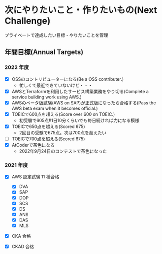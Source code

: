 # 次にやりたいこと・作りたいもの(Next Challenge)

プライベートで達成したい目標・やりたいことを管理

## 年間目標(Annual Targets)

### 2022 年度

- [x] OSSのコントリビューターになる(Be a OSS contributer.)
  - 忙しくて最近できていないけど・・・
- [x] AWSとTerraformを利用したサービス構築業務をやり切る(Complete a service building work using AWS.)
- [x] AWSのベータ版試験(AWS on SAP)が正式版になったら合格する(Pass the AWS beta exam when it becomes official.)
- [x] TOEICで600点を超える(Score over 600 on TOEIC.)
  - 初受験で605点!!1日10分くらいでも毎日続ければ力になる模様
- [x] TOEICで650点を超える(Scored 675)
  - 2回目の受験で675点。次は700点を超えたい
- [ ] TOEICで700点を超える(Scored 675)
- [x] AtCoderで茶色になる
  - 2022年9月24日のコンテストで茶色になった

### 2021 年度

- [x] AWS 認定試験 11 種合格
  - [x] DVA
  - [x] SAP
  - [x] DOP
  - [x] SCS
  - [x] DS
  - [x] ANS
  - [x] DAS
  - [x] MLS
- [x] CKA 合格
- [x] CKAD 合格


